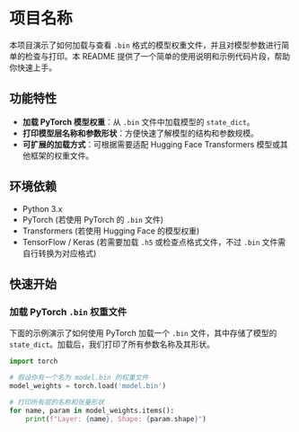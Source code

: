 # 项目名称

本项目演示了如何加载与查看 `.bin` 格式的模型权重文件，并且对模型参数进行简单的检查与打印。本 README 提供了一个简单的使用说明和示例代码片段，帮助你快速上手。

## 功能特性

- **加载 PyTorch 模型权重**：从 `.bin` 文件中加载模型的 `state_dict`。
- **打印模型层名称和参数形状**：方便快速了解模型的结构和参数规模。
- **可扩展的加载方式**：可根据需要适配 Hugging Face Transformers 模型或其他框架的权重文件。

## 环境依赖

- Python 3.x
- PyTorch (若使用 PyTorch 的 `.bin` 文件)
- Transformers (若使用 Hugging Face 的模型权重)
- TensorFlow / Keras (若需要加载 `.h5` 或检查点格式文件，不过 `.bin` 文件需自行转换为对应格式)

## 快速开始

### 加载 PyTorch `.bin` 权重文件

下面的示例演示了如何使用 PyTorch 加载一个 `.bin` 文件，其中存储了模型的 `state_dict`。加载后，我们打印了所有参数名称及其形状。

```python
import torch

# 假设你有一个名为 model.bin 的权重文件
model_weights = torch.load('model.bin')

# 打印所有层的名称和张量形状
for name, param in model_weights.items():
    print(f"Layer: {name}, Shape: {param.shape}")
